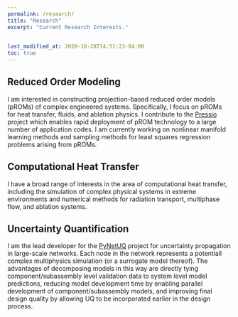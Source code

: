 ```yaml
---
permalink: /research/
title: "Research"
excerpt: "Current Research Interests."

      
last_modified_at: 2020-10-28T14:51:23-04:00
toc: true
---
```


## Reduced Order Modeling 

I am interested in constructing projection-based reduced order models (pROMs) of complex engineered systems.
Specifically, I focus on pROMs for heat transfer, fluids, and ablation physics.
I contribute to the [Pressio](https://pressio.github.io/) project which enables rapid deployment of pROM technology to a large number of application codes.
I am currently working on nonlinear manifold learning methods and sampling methods for least squares regression problems arising from pROMs.

## Computational Heat Transfer

I have a broad range of interests in the area of computational heat transfer, including the simulation of complex physical systems in extreme environments and numerical methods for radiation transport, multiphase flow, and ablation systems.

## Uncertainty Quantification

I am the lead developer for the [PyNetUQ](https://jtencer.github.io/PyNetUQ/) project for uncertainty propagation in large-scale networks.
Each node in the network represents a potentiall complex multiphysics simulation (or a surrogate model thereof).
The advantages of decomposing models in this way are directly tying component/subassembly level validation data to system level model predictions, reducing model development time by enabling parallel development of component/subassembly models, and improving final design quality by allowing UQ to be incorporated earlier in the design process.
